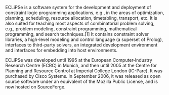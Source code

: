 ECLiPSe is a software system for the development and deployment of constraint logic programming applications, e.g., in the areas of optimization, planning, scheduling, resource allocation, timetabling, transport, etc. It is also suited for teaching most aspects of combinatorial problem solving, e.g., problem modeling, constraint programming, mathematical programming, and search techniques.[1] It contains constraint solver libraries, a high-level modeling and control language (a superset of Prolog), interfaces to third-party solvers, an integrated development environment and interfaces for embedding into host environments.

ECLiPSe was developed until 1995 at the European Computer‐Industry Research Centre (ECRC) in Munich, and then until 2005 at the Centre for Planning and Resource Control at Imperial College London (IC-Parc). It was purchased by Cisco Systems. In September 2006, it was released as open source software under an equivalent of the Mozilla Public License, and is now hosted on SourceForge. 
